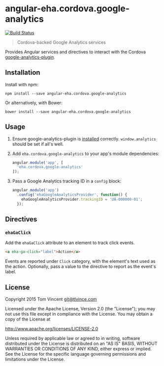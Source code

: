 # angular-eha.cordova.google-analytics

[![Build Status][travis-image]][travis-url]

> Cordova-backed Google Analytics services

Provides Angular services and directives to interact with the Cordova
[google-analytics-plugin][].

[travis-image]: https://img.shields.io/travis/eHealthAfrica/angular-eha.cordova.google-analytics.svg
[travis-url]: https://travis-ci.org/eHealthAfrica/angular-eha.cordova.google-analytics
[google-analytics-plugin]: https://github.com/danwilson/google-analytics-plugin

## Installation

Install with npm:

    npm install --save angular-eha.cordova.google-analytics

Or alternatively, with Bower:

    bower install --save angular-eha.cordova.google-analytics

## Usage

1. Ensure google-analytics-plugin is [installed][] correctly.
   `window.analytics` should be set if all's well.

2. Add `eha.cordova.google-analytics` to your app's module dependencies:

    ```js
    angular.module('app', [
      'eha.cordova.google-analytics'
    ]);
    ```

3. Pass a Google Analytics tracking ID in a `config` block:

    ```js
    angular.module('app')
      .config('ehaGoogleAnalyticsProvider', function() {
        ehaGoogleAnalyticsProvider.trackingID = 'UA-000000-01';
      });
    ```

[installed]: https://github.com/danwilson/google-analytics-plugin#installing

## Directives

### `ehaGaClick`

Add the `ehaGaClick` attribute to an element to track click events.

```html
<a eha-ga-click="label">Action</a>
```

Events are reported under `Click` category, with the element's text used as the
action. Optionally, pass a value to the directive to report as the event's
label.

## License

Copyright 2015 Tom Vincent <git@tlvince.com>

Licensed under the Apache License, Version 2.0 (the "License"); you may not use
this file except in compliance with the License.  You may obtain a copy of the
License at

http://www.apache.org/licenses/LICENSE-2.0

Unless required by applicable law or agreed to in writing, software distributed
under the License is distributed on an "AS IS" BASIS, WITHOUT WARRANTIES OR
CONDITIONS OF ANY KIND, either express or implied.  See the License for the
specific language governing permissions and limitations under the License.
